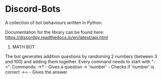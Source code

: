 # Discord-Bots
A collection of bot behaviours written in Python.

Documentation for the library can be found here: 
https://discordpy.readthedocs.io/en/latest/api.html

1) MATH BOT

The bot generates addition questions by randoming 2 numbers (between 3 and 100) and adding them together. 
Every command needs to start with "->". 
Commands:
->?  - Gives a question
-> 'number' - Checks if 'number' is correct
->= - Gives the answer
